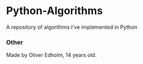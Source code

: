 # Python-Algorithms
A repository of algorithms I've implemented in Python

### Other
Made by Oliver Edholm, 14 years old.
